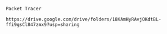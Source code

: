     
    Packet Tracer 
    
    https://drive.google.com/drive/folders/18KAmHyRAvjOKdtBL-ffi9gsCl847znx9?usp=sharing

